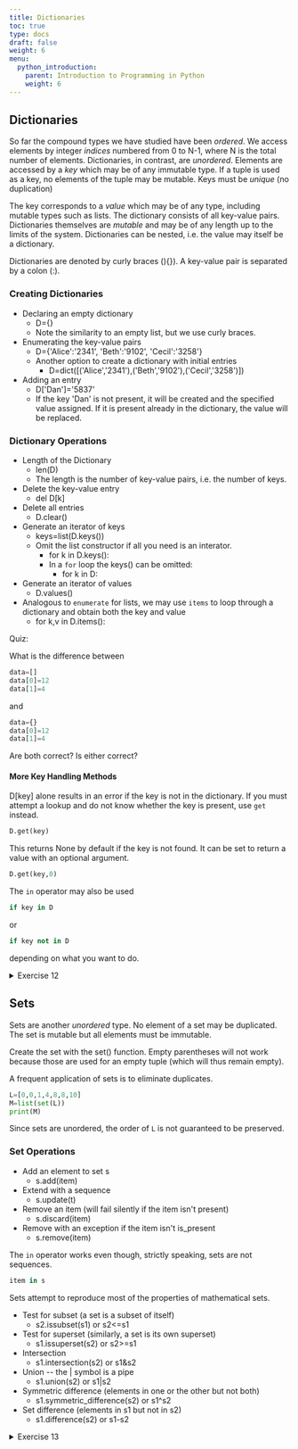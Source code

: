 ```yaml
---
title: Dictionaries
toc: true
type: docs
draft: false
weight: 6
menu:
  python_introduction:
    parent: Introduction to Programming in Python
    weight: 6
---
```


## Dictionaries

So far the compound types we have studied have been _ordered_.  We access elements by integer _indices_ numbered from 0 to N-1, where N is the total number of elements.  Dictionaries, in contrast, are _unordered_.  Elements are accessed by a _key_ which may be of any immutable type. If a tuple is used as a key, no elements of the tuple may be mutable.  Keys must be _unique_ (no duplication)

The key corresponds to a _value_ which may be of any type, including mutable types such as lists. The dictionary consists of all key-value pairs.  Dictionaries themselves are _mutable_ and may be of any length up to the limits of the system.  Dictionaries can be nested, i.e. the value may itself be a dictionary.

Dictionaries are denoted by curly braces (){}).  A key-value pair is separated by a colon (:).

### Creating Dictionaries

* Declaring an empty dictionary
  * D={}
  * Note the similarity to an empty list, but we use curly braces.
* Enumerating the key-value pairs
  * D={'Alice':'2341', 'Beth':'9102', 'Cecil':'3258'}
  * Another option to create a dictionary with initial entries
    * D=dict([('Alice','2341'),('Beth','9102'),('Cecil','3258')])
* Adding an entry
  * D['Dan']='5837'
  * If the key 'Dan' is not present, it will be created and the specified value assigned.  If it is present already in the dictionary, the value will be replaced.

### Dictionary Operations

* Length of the Dictionary
  * len(D)
  * The length is the number of key-value pairs, i.e. the number of keys.
* Delete the key-value entry
  * del D[k]
* Delete all entries
  * D.clear()
* Generate an iterator of keys 
  * keys=list(D.keys())
  * Omit the list constructor if all you need is an interator.
    * for k in D.keys():
    * In a `for` loop the keys() can be omitted:
      * for k in D:
* Generate an iterator of values
  * D.values()
* Analogous to `enumerate` for lists, we may use `items` to loop through a dictionary and obtain both the key and value
  * for k,v in D.items():

Quiz:

What is the difference between

```python
data=[]
data[0]=12
data[1]=4
```

and 

```python
data={}
data[0]=12
data[1]=4
```

Are both correct? Is either correct?

#### More Key Handling Methods

D[key] alone results in an error if the key is not in the dictionary.  If you must attempt a lookup and do not know whether the key is present, use `get` instead.  

```python
D.get(key)
```

This returns None by default if the key is not found.  It can be set to return a value with an optional argument.

```python
D.get(key,0)
```

The `in` operator may also be used 

```python
if key in D
```

or

```python
if key not in D
```

depending on what you want to do.

<details>
<summary>Exercise 12</summary>

Type into Spyder or Jupyterlab and run

```python
capitals={"Alabama":"Montgomery"}
capitals\["Alaska"\]="Juneau"
capitals\["Arizona"\]="Little Rock"
print(capitals.keys())
print("Virginia" in capitals)
print("Arkansas" in capitals)
newstate="Connecticut"
newcapital="Hartford"
if newstate not in capitals:
    capitals[newstate]=newcapital
for key in capitals:
    print("The capital of",key,"is",capitals[key])
```

</details>

## Sets

Sets are another _unordered_ type.  No element of a set may be duplicated.  The set is mutable but all elements must be immutable.

Create the set with the set() function.  Empty parentheses will not work because those are used for an empty tuple (which will thus remain empty).

A frequent application of sets is to eliminate duplicates.

```python
L=[0,0,1,4,8,8,10]
M=list(set(L))
print(M)
```

Since sets are unordered, the order of `L` is not guaranteed to be preserved.

### Set Operations

* Add an element to set s
  * s.add(item)
* Extend with a sequence 
  * s.update(t)
* Remove an item (will fail silently if the item isn't present)
  * s.discard(item)
* Remove with an exception if the item isn't is_present 
  * s.remove(item)

The `in` operator works even though, strictly speaking, sets are not sequences.

```python
item in s
```

Sets attempt to reproduce most of the properties of mathematical sets.  

* Test for subset (a set is a subset of itself)
  * s2.issubset(s1) or s2&lt;=s1
* Test for superset (similarly, a set is its own superset)
  * s1.issuperset(s2) or s2>=s1
* Intersection
  * s1.intersection(s2) or s1&s2
* Union -- the | symbol is a pipe 
  * s1.union(s2) or s1|s2
* Symmetric difference (elements in one or the other but not both)
  * s1.symmetric_difference(s2) or s1^s2
* Set difference (elements in s1 but not in s2)
  * s1.difference(s2) or s1-s2

<details>
<summary>Exercise 13</summary>

Type at the interpeter 

```python
s=set()
s.update("California")
print(s)
```

What happened?  Lesson: be careful with strings since they are sequences.

```python
states={"Alabama","Arkansas","California","California"}
```

Initialization with curly braces has been valid since Python 2.6.  Since there are no key-value pairs it will not be construed as a dictionary.

```python
print(states)
states2=set()
states2.add("California")
states2.add("Colorado")
states2.add("Oregon")
states-states2
states&states2
states^states2
states|states2
```

</details>

